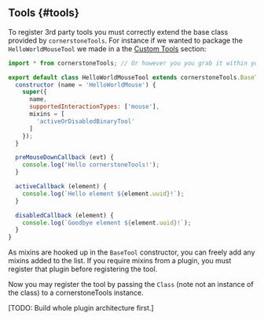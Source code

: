 ## Tools {#tools}

To register 3rd party tools you must correctly extend the base class provided by `cornerstoneTools`. For instance if we wanted to package the `HelloWorldMouseTool` we made in a the [Custom Tools](custom-tools/index.md) section:

```js
import * from cornerstoneTools; // Or however you you grab it within your app.

export default class HelloWorldMouseTool extends cornerstoneTools.BaseTool {
  constructor (name = 'HelloWorldMouse') {
    super({
      name,
      supportedInteractionTypes: ['mouse'],
      mixins = [
        'activeOrDisabledBinaryTool'
      ]
    });
  }

  preMouseDownCallback (evt) {
    console.log('Hello cornerstoneTools!');
  }

  activeCallback (element) {
    console.log(`Hello element ${element.uuid}!`);
  }

  disabledCallback (element) {
    console.log(`Goodbye element ${element.uuid}!`);
  }
}
```

As mixins are hooked up in the `BaseTool` constructor, you can freely add any mixins added to the list. If you require mixins from a plugin, you must register that plugin before registering the tool.

Now you may register the tool by passing the `Class` (note not an instance of the class) to a cornerstoneTools instance.

[TODO: Build whole plugin architecture first.]
